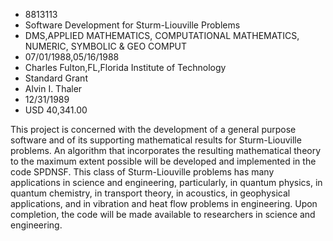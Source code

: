 
* 8813113
* Software Development for Sturm-Liouville Problems
* DMS,APPLIED MATHEMATICS, COMPUTATIONAL MATHEMATICS, NUMERIC, SYMBOLIC & GEO COMPUT
* 07/01/1988,05/16/1988
* Charles Fulton,FL,Florida Institute of Technology
* Standard Grant
* Alvin I. Thaler
* 12/31/1989
* USD 40,341.00

This project is concerned with the development of a general purpose software
and of its supporting mathematical results for Sturm-Liouville problems. An
algorithm that incorporates the resulting mathematical theory to the maximum
extent possible will be developed and implemented in the code SPDNSF. This class
of Sturm-Liouville problems has many applications in science and engineering,
particularly, in quantum physics, in quantum chemistry, in transport theory, in
acoustics, in geophysical applications, and in vibration and heat flow problems
in engineering. Upon completion, the code will be made available to researchers
in science and engineering.
